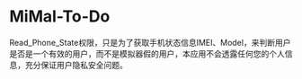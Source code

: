 # MiMal-To-Do
Read_Phone_State权限，只是为了获取手机状态信息IMEI、Model，来判断用户是否是一个有效的用户，而不是模拟器假的用户，本应用不会透露任何您的个人信息，充分保证用户隐私安全问题。
